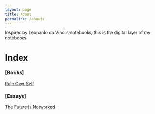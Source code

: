 ```yaml
---
layout: page
title: About
permalink: /about/
---
```


Inspired by Leonardo da Vinci's notebooks, this is the digital layer of my notebooks. 


# Index

### [Books]
[Rule Over Self](/rule-self)

### [Essays]
[The Future Is Networked](/networked-future)

